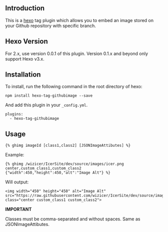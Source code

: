 ## Introduction

This is a [hexo](https://github.com/tommy351/hexo)
tag plugin which allows you to embed an image stored on your Github repository with specific branch.

## Hexo Version

For 2.x, use version 0.0.1 of this plugin. Version 0.1.x and beyond only support Hexo v3.x.

## Installation

To install, run the following command in the root directory of hexo:
```
npm install hexo-tag-githubimage --save
```

And add this plugin in your ``_config.yml``.

```
plugins:
  - hexo-tag-githubimage
```

## Usage

```
{% ghimg imageId [class1,class2] [JSONImageAttibutes] %}
```

Example:

```
{% ghimg /wizicer/IcerSite/dev/source/images/icer.png center,custom_class1,custom_class2 {"width":450,"height":450,"alt":"Image Alt"} %}
```

Will output:

```
<img width="450" height="450" alt="Image Alt" src="https://raw.githubusercontent.com/wizicer/IcerSite/dev/source/images/icer.png" class="center custom_class1 custom_class2">
```

__IMPORTANT__

Classes must be comma-separated and without spaces. Same as JSONImageAttibutes.

